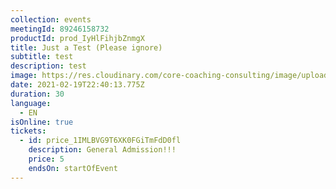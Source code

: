 ```yaml
---
collection: events
meetingId: 89246158732
productId: prod_IyHlFihjbZnmgX
title: Just a Test (Please ignore)
subtitle: test
description: test
image: https://res.cloudinary.com/core-coaching-consulting/image/upload/v1600812431/happy%20group.jpg
date: 2021-02-19T22:40:13.775Z
duration: 30
language:
  - EN
isOnline: true
tickets:
  - id: price_1IMLBVG9T6XK0FGiTmFdD0fl
    description: General Admission!!!
    price: 5
    endsOn: startOfEvent
---
```

